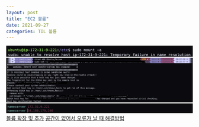 ```yaml
---
layout: post
title: "EC2 볼륨"
date: 2021-09-27
categories: TIL 볼륨
---
```


![](https://raw.githubusercontent.com/Action2theFuture/Action2theFuture.github.io/main/_posts/Images/memory.png)
![](https://raw.githubusercontent.com/Action2theFuture/Action2theFuture.github.io/main/_posts/Images/ssh.png)
![](https://raw.githubusercontent.com/Action2theFuture/Action2theFuture.github.io/main/_posts/Images/sudo.png)
[볼륨 확장 및 추가](https://minjii-ya.tistory.com/27)
[공간이 없어서 오류가 날 때 해결방법](https://aws.amazon.com/ko/premiumsupport/knowledge-center/ebs-volume-size-increase/)
